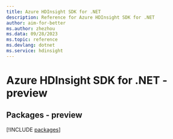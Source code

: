```yaml
---
title: Azure HDInsight SDK for .NET
description: Reference for Azure HDInsight SDK for .NET
author: aim-for-better
ms.author: zhezhou
ms.data: 09/28/2023
ms.topic: reference
ms.devlang: dotnet
ms.service: hdinsight
---
```

# Azure HDInsight SDK for .NET - preview
## Packages - preview
[!INCLUDE [packages](hdinsight-index.md)]